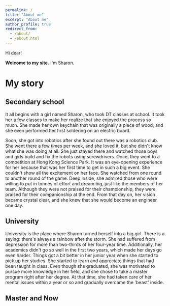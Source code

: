 ```yaml
---
permalink: /
title: "About me"
excerpt: "About me"
author_profile: true
redirect_from: 
  - /about/
  - /about.html
---
```



Hi dear!

**Welcome to my site.** I'm Sharon.


My story
======

Secondary school
------
It all begins with a girl named Sharon, who took DT classes at school. It took her a few classes to make her realize that she enjoyed the process so much. She made her own keychain that was originally a piece of wood, and she even performed her first soldering on an electric board.

Soon, she got into robotics after she found out there was a robotics club. She went there a few times per week, and she loved it, but she didn't know what she was doing at all. She just stayed there and watched those boys and girls build and fix the robots using screwdrivers. Once, they went to a competition at Hong Kong Science Park. It was an eye-opening experience for her because that was her first time to get in such a big event. She couldn't show all the excitement on her face. She watched from one round to another round of the game. Deep inside, she admired those who were willing to put in tonnes of effort and dream big, just like the members of her team. Although they were not praised for their championship, they were praised for their companionship at the end. From that day on, her vision became crystal clear, and she knew that she would become an engineer one day.

University
------
University is the place where Sharon turned herself into a big girl. There is a saying: there's always a rainbow after the storm. She had suffered from depression for more than two-thirds of her four-year time. Additionally, her academics didn't go so well in the first two years, which made her days go even harder. Things got a bit better in her junior year when she started to pick up her studies. She started to learn and appreciate things that had been taught in class. Even though she graduated, she was motivated to pursue more knowledge in her field, and she chose to take a master program right after her degree. At that time, she had taken care of her mental issues within a year or so and gradually overcame the 'beast' inside.

Master and Now
------


